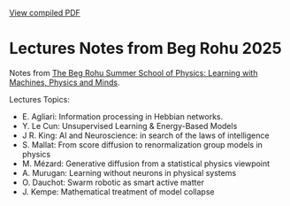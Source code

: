 [View compiled PDF](https://clarkmiyamoto.github.io/begrohu2025/main.pdf)

# Lectures Notes from Beg Rohu 2025
Notes from [The Beg Rohu Summer School of Physics: Learning with Machines, Physics and Minds](https://www.phys.ens.fr/en/cours/beg-rohu-summer-school-physics).

Lectures Topics:
- E. Agliari: Information processing in Hebbian networks.
- Y. Le Cun: Unsupervised Learning & Energy-Based Models 
- J R. King: AI and Neuroscience: in search of the laws of intelligence
- S. Mallat: From score diffusion to renormalization group models in physics
- M. Mézard: Generative diffusion from a statistical physics viewpoint
- A. Murugan: Learning without neurons in physical systems
- O. Dauchot: Swarm robotic as smart active matter
- J. Kempe: Mathematical treatment of model collapse

